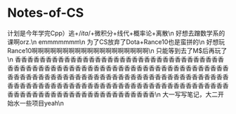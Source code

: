 # Notes-of-CS
计划是今年学完Cpp）逃+/*ita*/+微积分+线代+概率论+离散\n
好想去蹭数学系的课啊orz.\n
emmmmmmm\n
为了CS放弃了Dota+Rance10也是蛮拼的\n
好想玩Rance10啊啊啊啊啊啊啊啊啊啊啊啊啊啊啊啊啊啊啊\n
只能等到去了M$后再玩了\n
香香香香香香香香香香香香香香香香香香香香香香香香香香香香香香香香香香香香香香香香香香香香香香香香香香香香香香香香香香香香香香香香香香香香香香香香香香香香香香香香香香香香香香香香香香香香香香香香香香香香香香香香香香香香香香香香香香香香香香香香香香香香香香香香香香香香香香香香香香香香香香香香香香香香香香香香香香香香香香香香香香香香香香\n
大一写写笔记，大二开始水一些项目yeah\n

